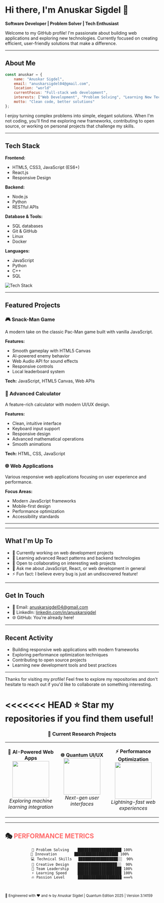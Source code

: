 # Hi there, I'm Anuskar Sigdel 👋

**Software Developer | Problem Solver | Tech Enthusiast**

Welcome to my GitHub profile! I'm passionate about building web applications and exploring new technologies. Currently focused on creating efficient, user-friendly solutions that make a difference.

---

## About Me

```javascript
const anuskar = {
    name: "Anuskar Sigdel",
    email: "anuskarsigdel04@gmail.com",
    location: "world"
    currentFocus: "Full-stack web development",
    interests: ["Web Development", "Problem Solving", "Learning New Tech"],
    motto: "Clean code, better solutions"
};
```

I enjoy turning complex problems into simple, elegant solutions. When I'm not coding, you'll find me exploring new frameworks, contributing to open source, or working on personal projects that challenge my skills.

---

## Tech Stack

**Frontend:**
- HTML5, CSS3, JavaScript (ES6+)
- React.js
- Responsive Design

**Backend:**
- Node.js
- Python
- RESTful APIs

**Database & Tools:**
- SQL databases
- Git & GitHub
- Linux
- Docker

**Languages:**
- JavaScript
- Python
- C++
- SQL

<img src="https://skillicons.dev/icons?i=html,css,js,react,nodejs,python,cpp,sql,docker,linux,git,github&theme=light" alt="Tech Stack" />

---

## Featured Projects

### 🎮 Snack-Man Game
A modern take on the classic Pac-Man game built with vanilla JavaScript.

**Features:**
- Smooth gameplay with HTML5 Canvas
- AI-powered enemy behavior
- Web Audio API for sound effects
- Responsive controls
- Local leaderboard system

**Tech:** JavaScript, HTML5 Canvas, Web APIs

### 🧮 Advanced Calculator
A feature-rich calculator with modern UI/UX design.

**Features:**
- Clean, intuitive interface
- Keyboard input support
- Responsive design
- Advanced mathematical operations
- Smooth animations

**Tech:** HTML, CSS, JavaScript

### 🌐 Web Applications
Various responsive web applications focusing on user experience and performance.

**Focus Areas:**
- Modern JavaScript frameworks
- Mobile-first design
- Performance optimization
- Accessibility standards

---



---

## What I'm Up To

- 🔭 Currently working on web development projects
- 🌱 Learning advanced React patterns and backend technologies
- 👯 Open to collaborating on interesting web projects
- 💬 Ask me about JavaScript, React, or web development in general
- ⚡ Fun fact: I believe every bug is just an undiscovered feature!

---

## Get In Touch

- 📧 Email: [anuskarsigdel04@gmail.com](mailto:anuskarsigdel04@gmail.com)
- 💼 LinkedIn: [linkedin.com/in/anuskarsigdel](https://linkedin.com/in/anuskarsigdel)
- 🌐 GitHub: You're already here!

---

## Recent Activity

- Building responsive web applications with modern frameworks
- Exploring performance optimization techniques
- Contributing to open source projects
- Learning new development tools and best practices

---

Thanks for visiting my profile! Feel free to explore my repositories and don't hesitate to reach out if you'd like to collaborate on something interesting.

<<<<<<< HEAD
⭐ **Star my repositories if you find them useful!**
=======
<div align="center">

### 🧪 Current Research Projects

<table>
<tr>
<td align="center" width="33%">

**🤖 AI-Powered Web Apps**<br>
<img src="https://media.giphy.com/media/3oKIPEqDGUULpEU0aQ/giphy.gif" width="120"/><br>
*Exploring machine learning integration*

</td>
<td align="center" width="33%">

**🌐 Quantum UI/UX**<br>
<img src="https://media.giphy.com/media/26tn33aiTi1jkl6H6/giphy.gif" width="120"/><br>
*Next-gen user interfaces*

</td>
<td align="center" width="33%">

**⚡ Performance Optimization**<br>
<img src="https://media.giphy.com/media/xT9IgzoKnwFNmISR8I/giphy.gif" width="120"/><br>
*Lightning-fast web experiences*

</td>
</tr>
</table>

</div>

---

## 🎭 <span style="color: #FF6B6B;">PERFORMANCE METRICS</span>

<div align="center">

```
🎯 Problem Solving    ████████████████████ 100%
🚀 Innovation        ████████████████████ 100%  
💻 Technical Skills   ██████████████████░░  90%
🎨 Creative Design    ██████████████████░░  90%
🤝 Team Leadership    ████████████████████ 100%
⚡ Learning Speed     ████████████████████ 100%
🔥 Passion Level      ████████████████████ ∞∞∞%
```

<br>


</div>


</div>


<sub>🚀 Engineered with ❤️ and ☕ by Anuskar Sigdel | Quantum Edition 2025 | Version 3.14159</sub>

</div>
